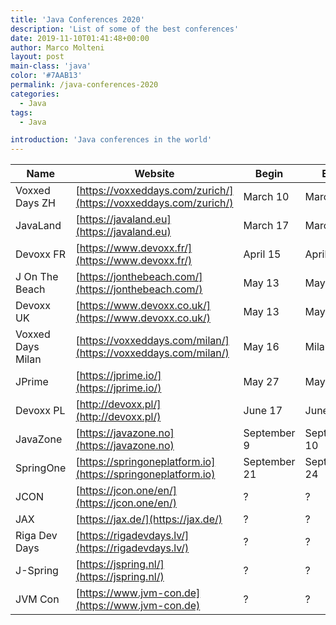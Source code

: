 ```yaml
---
title: 'Java Conferences 2020'
description: 'List of some of the best conferences'
date: 2019-11-10T01:41:48+00:00
author: Marco Molteni
layout: post
main-class: 'java'
color: '#7AAB13'
permalink: /java-conferences-2020
categories:
  - Java
tags:
  - Java

introduction: 'Java conferences in the world'
---
```

|Name|Website|Begin|End|City|Country|ISO|CFP|
|---|---|---|---|---|---|---|---|
|Voxxed Days ZH|[https://voxxeddays.com/zurich/](https://voxxeddays.com/zurich/)|March 10|March 10|Zürich|Switzerland|ch|Nov 19, 2019|
|JavaLand|[https://javaland.eu](https://javaland.eu)|March 17|March 20|Brühl bei Köln|Germany|de|
|Devoxx FR|[https://www.devoxx.fr/](https://www.devoxx.fr/)|April 15|April 17|Paris|France|fr|January 16|
|J On The Beach|[https://jonthebeach.com/](https://jonthebeach.com/)|May 13|May 15|Malaga|Spain|es|February 01|
|Devoxx UK|[https://www.devoxx.co.uk/](https://www.devoxx.co.uk/)|May 13|May 15|London|England|gb|November 2019|
|Voxxed Days Milan|[https://voxxeddays.com/milan/](https://voxxeddays.com/milan/)|May 16|Milan|Italy|it|?|
|JPrime|[https://jprime.io/](https://jprime.io/)|May 27|May 28|Sofia|Bulgaria|bg|February 15|
|Devoxx PL|[http://devoxx.pl/](http://devoxx.pl/)|June 17|June 19|Krakow|Poland|pl|?|
|JavaZone|[https://javazone.no](https://javazone.no)|September 9|September 10|Oslo|Norway|no|?
|SpringOne|[https://springoneplatform.io](https://springoneplatform.io)|September 21|September 24|Seattle|US|us|?
|JCON|[https://jcon.one/en/](https://jcon.one/en/)|?|?|Dusseldorf|Germany|de|?|
|JAX|[https://jax.de/](https://jax.de/)|?|?|Mainz|Germany|de||
|Riga Dev Days|[https://rigadevdays.lv/](https://rigadevdays.lv/)|?|?|Riga|Latvia|lv|?|
|J-Spring|[https://jspring.nl/](https://jspring.nl/)|?|?|Utrecht|Netherlands|nl||
|JVM Con|[https://www.jvm-con.de](https://www.jvm-con.de)|?|?|Köln|Germany|de||
